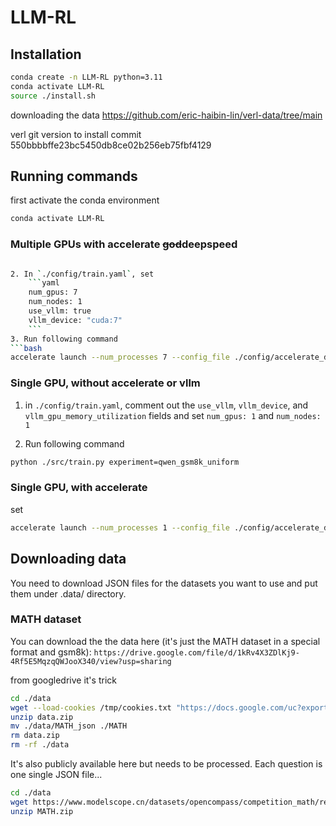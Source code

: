 # LLM-RL

## Installation

```bash
conda create -n LLM-RL python=3.11
conda activate LLM-RL
source ./install.sh
``` 

downloading the data
https://github.com/eric-haibin-lin/verl-data/tree/main

verl git version to install
commit 550bbbbffe23bc5450db8ce02b256eb75fbf4129


## Running commands

first activate the conda environment
```bash
conda activate LLM-RL
```

### Multiple GPUs with accelerate <s>god</s>deepspeed
```bash

2. In `./config/train.yaml`, set 
    ```yaml
    num_gpus: 7
    num_nodes: 1
    use_vllm: true
    vllm_device: "cuda:7"
    ``` 
3. Run following command
```bash
accelerate launch --num_processes 7 --config_file ./config/accelerate_deepspeed_zero3_config.yaml ./src/train.py experiment=qwen_gsm8k_uniform
```

### Single GPU, without accelerate or vllm

1. in `./config/train.yaml`, comment out the `use_vllm`, `vllm_device`, and `vllm_gpu_memory_utilization` fields and set `num_gpus: 1` and `num_nodes: 1`

2. Run following command
```bash
python ./src/train.py experiment=qwen_gsm8k_uniform
```


### Single GPU, with accelerate

set 

```bash
accelerate launch --num_processes 1 --config_file ./config/accelerate_deepspeed_zero3.yaml ./src/train.py experiment=qwen_gsm8k_uniform
```

## Downloading data

You need to download JSON files for the datasets you want to use and put them under .data/ directory.
### MATH dataset

You can download the the data here (it's just the MATH dataset in a special format and gsm8k): 
`https://drive.google.com/file/d/1kRv4X3ZDlKj9-4Rf5E5MqzqQWJooX340/view?usp=sharing`

from googledrive it's trick
```bash
cd ./data
wget --load-cookies /tmp/cookies.txt "https://docs.google.com/uc?export=download&confirm=$(wget --quiet --save-cookies /tmp/cookies.txt --keep-session-cookies --no-check-certificate 'https://docs.google.com/uc?export=download&id=1kRv4X3ZDlKj9-4Rf5E5MqzqQWJooX340' -O- | sed -rn 's/.*confirm=([0-9A-Za-z_]+).*/\1\n/p')&id=1kRv4X3ZDlKj9-4Rf5E5MqzqQWJooX340" -O data.zip && rm -rf /tmp/cookies.txt
unzip data.zip
mv ./data/MATH_json ./MATH
rm data.zip
rm -rf ./data
```

It's also publicly available here but needs to be processed. Each question is one single JSON file...
```bash
cd ./data
wget https://www.modelscope.cn/datasets/opencompass/competition_math/resolve/master/data/MATH.zip 
unzip MATH.zip
```
